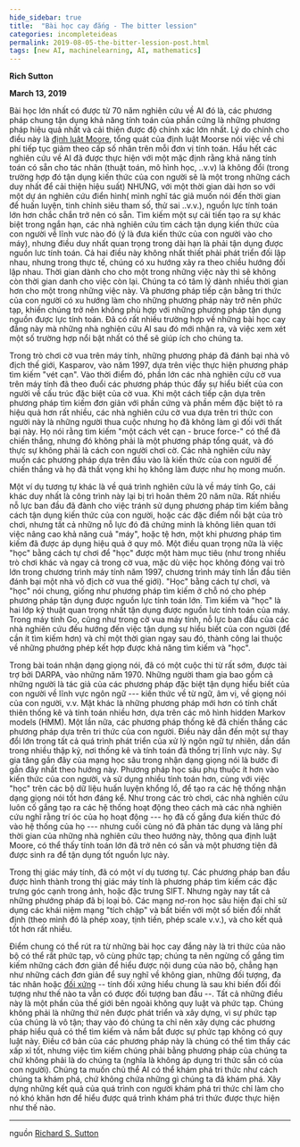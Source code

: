 ```yaml
---
hide_sidebar: true
title:  "Bài học cay đắng - The bitter lession"
categories: incompleteideas
permalink: 2019-08-05-the-bitter-lession-post.html
tags: [new AI, machinelearning, AI, mathematics]
---
```


**Rich Sutton**

**March 13, 2019**

Bài học lớn nhất có được từ 70 năm nghiên cứu về AI đó là, các phương pháp chung tận dụng khả năng tính toán của phần cứng là những phương pháp hiệu quả nhất và cải thiện được độ chính xác lớn nhất. Lý do chính cho điều này là [định luật Moore](https://vi.wikipedia.org/wiki/%C4%90%E1%BB%8Bnh_lu%E1%BA%ADt_Moore), tổng quát của định luật Moorse nói việc về chi phí tiếp tục giảm theo cấp số nhân trên mỗi đơn vị tính toán. Hầu hết các nghiên cứu về AI đã được thực hiện với một mặc định rằng khả năng tính toán có sẵn cho tác nhân (thuật toán, mô hình học, ..v.v) là không đổi (trong trường hợp đó tận dụng kiến ​​thức của con người sẽ là một trong những cách duy nhất để cải thiện hiệu suất) NHƯNG, với một thời gian dài hơn so với một dự án nghiên cứu điển hình( mình nghĩ tác giả muốn nói đến thời gian để  huấn luyện, tinh chỉnh siêu tham số, thử sai ..v.v.), nguồn lực tính toán lớn hơn chắc chắn trở nên có sẵn. Tìm kiếm một sự cải tiến tạo ra sự khác biệt trong ngắn hạn, các nhà nghiên cứu tìm cách tận dụng kiến ​​thức của con người về  lĩnh vưc nào đó (ý là đưa kiến thức của con người vào cho máy), nhưng điều duy nhất quan trọng trong dài hạn là phải tận dụng được nguồn lưc tính toán. Cả hai điều này không nhất thiết phải phát triển đối lập nhau, nhưng trong thực tế, chúng có xu hướng xảy ra theo chiều hướng đối lập nhau. Thời gian dành cho cho một trong những việc này thì sẽ không còn thời gian danh cho việc còn lại. Chúng ta có tâm lý dành nhiều thời gian hơn cho một trong những việc này. Và phương pháp tiếp cận bằng tri thức của con người có xu hướng làm cho những phương pháp này trở nên phức tạp, khiến chúng trở nên không phù hợp với những phương pháp tận dụng nguồn được lực tính toán. Đã có rất nhiều trường hợp về những bài học cay đắng này mà những nhà nghiên cứu AI sau đó mới nhận ra, và việc xem xét một số trường hợp nổi bật nhất có thể sẽ giúp ích cho chúng ta.

Trong trò chơi cờ vua trên máy tính, những phương pháp đã đánh bại nhà vô địch thế giới, Kasparov, vào năm 1997, dựa trên việc thực hiện phương pháp tìm kiếm "vét cạn". Vào thời điểm đó, phần lớn các nhà nghiên cứu cờ vua trên máy tính đã theo đuổi các phương pháp thúc đẩy sự hiểu biết của con người về cấu trúc đặc biệt của cờ vua. Khi một cách tiếp cận dựa trên phương pháp tìm kiếm đơn giản với phần cứng và phần mềm đặc biệt tỏ ra hiệu quả hơn rất nhiều, các nhà nghiên cứu cờ vua dựa trên tri thức con người này là những người thua cuộc nhưng họ đã không làm gì đối với thất bại này. Họ nói rằng tìm kiếm "một cách vét cạn - bruce force-" có thể đã chiến thắng, nhưng đó không phải là một phương pháp tổng quát, và đó thực sự không phải là cách con người chơi cờ. Các nhà nghiên cứu này muốn các phương pháp dựa trên đầu vào là kiến thức của con người để chiến thắng và họ đã thất vọng khi họ không làm được như họ mong muốn.

Một ví dụ tương tự khác là về quá trình nghiên cứu là về máy tính Go, cái khác duy nhất là công trình này lại bị trì hoãn thêm 20 năm nữa. Rất nhiều nỗ lực ban đầu đã đành cho việc tránh sử dụng phương pháp tìm kiếm bằng cách tận dụng kiến thức của con người, hoặc các đặc điểm nổi bật của trò chơi, nhưng tất cả những nỗ lực đó đã chứng minh là không liên quan tới việc nâng cao khả năng cuả "máy", hoặc tệ hơn, một khi phương pháp tìm kiếm đã được áp dụng hiệu quả ở quy mô. Một điều quan trọng nữa là việc "học" bằng cách tự chơi để "học" được một hàm mục tiêu (như trong nhiều trò chơi khác và ngay cả trong cờ vua, mặc dù việc học không đóng vai trò lớn trong chương trình máy tính năm 1997, chương trình máy tính lần đầu tiên đánh bại một nhà vô địch cờ vua thế giới). "Học" bằng cách tự chơi, và "học" nói chung, giống như phương pháp tìm kiếm ở chỗ nó cho phép phương pháp tận dụng được nguồn lực tính toán lớn. Tìm kiếm và "học" là hai lớp kỹ thuật quan trọng nhất tận dụng được nguồn lưc tính toán của máy. Trong máy tính Go, cũng như trong cờ vua máy tính, nỗ lực ban đầu của các nhà nghiên cứu đều hướng đến việc tận dụng sự hiểu biết của con người (để cần ít tìm kiếm hơn) và chỉ một thời gian ngay sau đó, thành công lai thuộc về những phướng phép kết hợp được khả năng tìm kiếm và "học".

Trong bài toán nhận dạng giọng nói, đã có một cuộc thi từ rất sớm, được tài trợ bởi DARPA, vào những năm 1970. Những người tham gia bao gồm cả những người là tác giả của các phương pháp đặc biệt tận dụng hiểu biết của con người về lĩnh vực ngôn ngữ --- kiến ​​thức về từ ngữ, âm vị, về giọng nói của con người, v.v. Mặt khác là những phương pháp mới hơn có tính chất thiên thống kê và tính toán nhiều hơn, dựa trên các mô hình hidden Markov models (HMM). Một lần nữa, các phương pháp thống kê đã chiến thắng các phương pháp dựa trên tri thức của con người. Điều này dẫn đến một sự thay đổi lớn trong tất cả quá trình phát triển của xử lý ngôn ngữ tự nhiên, dần dần trong nhiều thập kỷ, nơi thống kê và tính toán đã thống trị lĩnh vực này. Sự gia tăng gần đây của mạng học sâu trong nhận dạng giọng nói là bước đi gần đây nhất theo hướng này. Phương pháp học sâu phụ thuộc ít hơn vào kiến ​​thức của con người, và sử dụng nhiều tính toán hơn, cùng với việc "học" trên các bộ dữ liệu huấn luyện khổng lồ, để tạo ra các hệ thống nhận dạng giọng nói tốt hơn đáng kể. Như trong các trò chơi, các nhà nghiên cứu luôn cố gắng tạo ra các hệ thống hoạt động theo cách mà các nhà nghiên cứu nghĩ rằng trí óc của họ hoạt động --- họ đã cố gắng đưa kiến ​​thức đó vào hệ thống của họ --- nhưng cuối cùng nó đã phản tác dụng và lãng phí thời gian của những nhà nghiên cứu theo hướng này, thông qua định luật Moore, có thể thấy tính toán lớn đã trở nên có sẵn và một phương tiện đã được sinh ra để tận dụng tốt nguồn lực này.

Trong thị giác máy tính, đã có một ví dụ tương tự. Các phương pháp ban đầu được hình thành trong thị giác máy tính là phương pháp tìm kiếm các đặc trưng góc cạnh trong ảnh, hoặc đặc trưng SIFT. Nhưng ngày nay tất cả những phướng pháp đã bị loại bỏ. Các mạng nơ-ron học sâu hiện đại chỉ sử dụng các khái niệm mạng "tích chập" và bất biến với một số biến đổi nhất định (theo mình đó là phép xoay, tịnh tiến, phép scale v.v.), và cho kết quả tốt hơn rất nhiều.

Điểm chung có thể  rút ra từ những bài học cay đắng này là tri thức của não bộ có thể rất phức tạp, vô cùng phức tạp; chúng ta nên ngừng cố gắng tìm kiếm những cách đơn giản để hiểu được nội dung của não bộ, chẳng hạn như những cách đơn giản để suy nghĩ về không gian, những đối tượng, đa tác nhân hoặc [đối xứng](https://en.wikipedia.org/wiki/Symmetry) -- tính đối xứng hiểu chung là sau khi biến đổi đối tượng như thế nào ta vẫn có được đối tượng ban đầu --. Tất cả những điều này là một phần của thế giới bên ngoài không quy luật và phức tạp. Chúng không phải là những thứ nên được phát triển và xây dựng, vì sự phức tạp của chúng là vô tận; thay vào đó chúng ta chỉ nên xây dựng các phương pháp hiểu quả có thể tìm kiếm và nắm bắt được sự phức tạp không có quy luật này. Điều cớ bản của các phương pháp này là chúng có thể tìm thấy các xấp xỉ tốt, nhưng việc tìm kiếm chúng phải bằng phương pháp của chúng ta chứ không phải là do chúng ta (nghĩa là không áp dụng tri thức sẵn có của con người). Chúng ta muốn chủ thể AI có thể khám phá tri thức như cách chúng ta khám phá, chứ không chứa những gì chúng ta đã khám phá. Xây dựng những kết quả của quá trình con người khám phá tri thức chỉ làm cho nó khó khăn hơn để  hiểu được quá trình khám phá tri thức được thực hiện như thế nào.

__________________________________________________________________________________________________________________________

nguồn [Richard S. Sutton](http://incompleteideas.net/)




